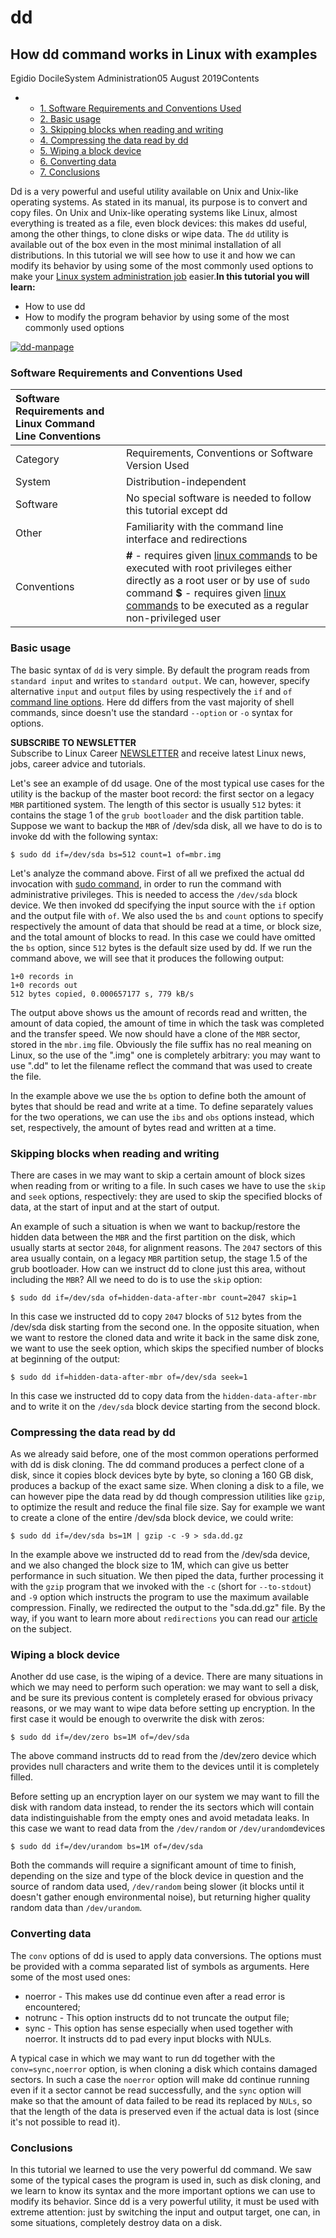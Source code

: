 # dd

## How dd command works in Linux with examples 

Egidio DocileSystem Administration05 August 2019Contents

* * [1. Software Requirements and Conventions Used](https://linuxconfig.org/how-dd-command-works-in-linux-with-examples#h1-software-requirements-and-conventions-used)
  * [2. Basic usage](https://linuxconfig.org/how-dd-command-works-in-linux-with-examples#h2-basic-usage)
  * [3. Skipping blocks when reading and writing](https://linuxconfig.org/how-dd-command-works-in-linux-with-examples#h3-skipping-blocks-when-reading-and-writing)
  * [4. Compressing the data read by dd](https://linuxconfig.org/how-dd-command-works-in-linux-with-examples#h4-compressing-the-data-read-by-dd)
  * [5. Wiping a block device](https://linuxconfig.org/how-dd-command-works-in-linux-with-examples#h5-wiping-a-block-device)
  * [6. Converting data](https://linuxconfig.org/how-dd-command-works-in-linux-with-examples#h6-converting-data)
  * [7. Conclusions](https://linuxconfig.org/how-dd-command-works-in-linux-with-examples#h7-conclusions)

Dd is a very powerful and useful utility available on Unix and Unix-like operating systems. As stated in its manual, its purpose is to convert and copy files. On Unix and Unix-like operating systems like Linux, almost everything is treated as a file, even block devices: this makes dd useful, among the other things, to clone disks or wipe data. The `dd` utility is available out of the box even in the most minimal installation of all distributions. In this tutorial we will see how to use it and how we can modify its behavior by using some of the most commonly used options to make your [Linux system administration job](https://www.linuxcareers.com/jobs/job-search-results/kw-linux-system-administrator/) easier.**In this tutorial you will learn:**

* How to use dd
* How to modify the program behavior by using some of the most commonly used options

[![dd-manpage](https://linuxconfig.org/images/dd_manpage.png)](https://linuxconfig.org/images/dd_manpage.png)

### Software Requirements and Conventions Used <a id="h1-software-requirements-and-conventions-used"></a>

| Software Requirements and Linux Command Line Conventions |  |
| :--- | :--- |
| Category | Requirements, Conventions or Software Version Used |
| System | Distribution-independent |
| Software | No special software is needed to follow this tutorial except dd |
| Other | Familiarity with the command line interface and redirections |
| Conventions | **\#** - requires given [linux commands](https://linuxconfig.org/linux-commands) to be executed with root privileges either directly as a root user or by use of `sudo` command **$** - requires given [linux commands](https://linuxconfig.org/linux-commands) to be executed as a regular non-privileged user  |

### Basic usage <a id="h2-basic-usage"></a>

The basic syntax of `dd` is very simple. By default the program reads from `standard input` and writes to `standard output`. We can, however, specify alternative `input` and `output` files by using respectively the `if` and `of` [command line options](https://linuxconfig.org/linux-commands#h2-1-command-line-arguments-options-and-parameters). Here dd differs from the vast majority of shell commands, since doesn't use the standard `--option` or `-o`  syntax for options.

**SUBSCRIBE TO NEWSLETTER**  
Subscribe to Linux Career [NEWSLETTER](https://bit.ly/2X5D30q) and receive latest Linux news, jobs, career advice and tutorials. 

Let's see an example of dd usage. One of the most typical use cases for the utility is the backup of the master boot record: the first sector on a legacy `MBR` partitioned system. The length of this sector is usually `512` bytes: it contains the stage 1 of the `grub bootloader` and the disk partition table. Suppose we want to backup the `MBR` of /dev/sda disk, all we have to do is to invoke dd with the following syntax:

```text
$ sudo dd if=/dev/sda bs=512 count=1 of=mbr.img
```

Let's analyze the command above. First of all we prefixed the actual dd invocation with [sudo command](https://linuxconfig.org/sudo-install-usage-and-sudoers-config-file-basics), in order to run the command with administrative privileges. This is needed to access the `/dev/sda` block device. We then invoked dd specifying the input source with the `if` option and the output file with `of`. We also used the `bs` and `count` options to specify respectively the amount of data that should be read at a time, or block size, and the total amount of blocks to read. In this case we could have omitted the `bs` option, since `512` bytes is the default size used by dd. If we run the command above, we will see that it produces the following output:

```text
1+0 records in
1+0 records out
512 bytes copied, 0.000657177 s, 779 kB/s
```

The output above shows us the amount of records read and written, the amount of data copied, the amount of time in which the task was completed and the transfer speed. We now should have a clone of the `MBR` sector, stored in the `mbr.img` file. Obviously the file suffix has no real meaning on Linux, so the use of the ".img" one is completely arbitrary: you may want to use ".dd" to let the filename reflect the command that was used to create the file.

In the example above we use the `bs` option to define both the amount of bytes that should be read and write at a time. To define separately values for the two operations, we can use the `ibs` and `obs` options instead, which set, respectively, the amount of bytes read and written at a time.

### Skipping blocks when reading and writing <a id="h3-skipping-blocks-when-reading-and-writing"></a>

There are cases in we may want to skip a certain amount of block sizes when reading from or writing to a file. In such cases we have to use the `skip` and `seek` options, respectively: they are used to skip the specified blocks of data, at the start of input and at the start of output.

An example of such a situation is when we want to backup/restore the hidden data between the `MBR` and the first partition on the disk, which usually starts at sector `2048`, for alignment reasons.  The `2047` sectors of this area usually contain, on a legacy `MBR` partition setup, the stage 1.5 of the grub bootloader. How can we instruct dd to clone just this area, without including the `MBR`? All we need to do is to use the `skip` option:

```text
$ sudo dd if=/dev/sda of=hidden-data-after-mbr count=2047 skip=1
```

In this case we instructed dd to copy `2047` blocks of `512` bytes from the /dev/sda disk starting from the second one. In the opposite situation, when we want to restore the cloned data and write it back in the same disk zone, we want to use the seek option, which skips the specified number of blocks at beginning of the output:

```text
$ sudo dd if=hidden-data-after-mbr of=/dev/sda seek=1
```

In this case we instructed dd to copy data from the `hidden-data-after-mbr` and to write it on the `/dev/sda` block device starting from the second block.

### Compressing the data read by dd <a id="h4-compressing-the-data-read-by-dd"></a>

As we already said before, one of the most common operations performed with dd is disk cloning. The dd command produces a perfect clone of a disk, since it copies block devices byte by byte, so cloning a 160 GB disk, produces a backup of  the exact same size. When cloning a disk to a file, we can however pipe the data read by dd though compression utilities like `gzip`, to optimize the result and reduce the final file size. Say for example we want to create a clone of the entire /dev/sda block device, we could write:

```text
$ sudo dd if=/dev/sda bs=1M | gzip -c -9 > sda.dd.gz
```

In the example above we instructed dd to read from the /dev/sda device, and we also changed the block size to 1M, which can give us better performance in such situation. We then piped the data, further processing it with the `gzip` program that we invoked with the `-c` \(short for `--to-stdout`\) and `-9` option which instructs the program to use the maximum available compression. Finally, we redirected the output to the "sda.dd.gz" file. By the way, if you want to learn more about `redirections` you can read our [article](https://linuxconfig.org/introduction-to-bash-shell-redirections) on the subject.

### Wiping a block device <a id="h5-wiping-a-block-device"></a>

Another dd use case, is the wiping of a device. There are many situations in which we may need to perform such operation: we may want to sell a disk, and be sure its previous content is completely erased for obvious privacy reasons, or we may want to wipe data before setting up encryption. In the first case it would be enough to overwrite the disk with zeros:

```text
$ sudo dd if=/dev/zero bs=1M of=/dev/sda
```

The above command instructs dd to read from the /dev/zero device which provides null characters and write them to the devices until it is completely filled.

Before setting up an encryption layer on our system we may want to fill the disk with random data instead, to render the its sectors which will contain data indistinguishable from the empty ones and avoid metadata leaks. In this case we want to read data from the `/dev/random` or `/dev/urandom`devices

```text
$ sudo dd if=/dev/urandom bs=1M of=/dev/sda
```

Both the commands will require a significant amount of time to finish, depending on the size and type of the block device in question and the source of random data used, `/dev/random` being slower \(it blocks until it doesn't gather enough environmental noise\), but returning higher quality random data than `/dev/urandom`.

### Converting data <a id="h6-converting-data"></a>

The `conv` options of dd is used to apply data conversions. The options must be provided with a comma separated list of symbols as arguments. Here some of the most used ones:

* noerror - This makes use dd continue even after a read error is encountered;
* notrunc - This option instructs dd to not truncate the output file;
* sync - This option has sense especially when used together with noerror. It instructs dd to pad every input blocks with NULs.

A typical case in which we may want to run dd together with the `conv=sync,noerror` option, is when cloning a disk which contains damaged sectors. In such a case the `noerror` option will make dd continue running even if it a sector cannot be read successfully, and the `sync` option will make so that the amount of data failed to be read its replaced by `NULs`, so that the length of the data is preserved even if the actual data is lost \(since it's not possible to read it\).

### Conclusions <a id="h7-conclusions"></a>

In this tutorial we learned to use the very powerful dd command. We saw some of the typical cases the program is used in, such as disk cloning, and we learn to know its syntax and the more important options we can use to modify its behavior. Since dd is a very powerful utility, it must be used with extreme attention: just by switching the input and output target, one can, in some situations, completely destroy data on a disk.

